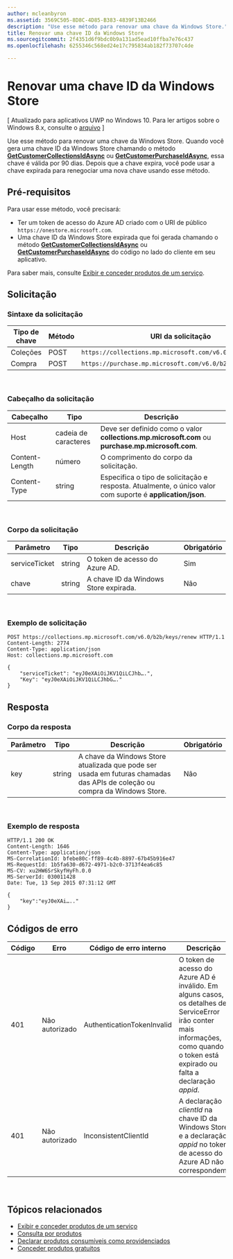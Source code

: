 ```yaml
---
author: mcleanbyron
ms.assetid: 3569C505-8D8C-4D85-B383-4839F13B2466
description: "Use esse método para renovar uma chave da Windows Store."
title: Renovar uma chave ID da Windows Store
ms.sourcegitcommit: 2f4351d6f9bdc0b9a131ad5ead10ffba7e76c437
ms.openlocfilehash: 6255346c568ed24e17c795834ab182f73707c4de

---
```


# Renovar uma chave ID da Windows Store


\[ Atualizado para aplicativos UWP no Windows 10. Para ler artigos sobre o Windows 8.x, consulte o [arquivo](http://go.microsoft.com/fwlink/p/?linkid=619132) \]

Use esse método para renovar uma chave da Windows Store. Quando você gera uma chave ID da Windows Store chamando o método [**GetCustomerCollectionsIdAsync**](https://msdn.microsoft.com/library/windows/apps/mt608674) ou [**GetCustomerPurchaseIdAsync**](https://msdn.microsoft.com/library/windows/apps/mt608675), essa chave é válida por 90 dias. Depois que a chave expira, você pode usar a chave expirada para renegociar uma nova chave usando esse método.

## Pré-requisitos


Para usar esse método, você precisará:

-   Ter um token de acesso do Azure AD criado com o URI de público `https://onestore.microsoft.com`.
-   Uma chave ID da Windows Store expirada que foi gerada chamando o método [**GetCustomerCollectionsIdAsync**](https://msdn.microsoft.com/library/windows/apps/mt608674) ou [**GetCustomerPurchaseIdAsync**](https://msdn.microsoft.com/library/windows/apps/mt608675) do código no lado do cliente em seu aplicativo.

Para saber mais, consulte [Exibir e conceder produtos de um serviço](view-and-grant-products-from-a-service.md).

## Solicitação


### Sintaxe da solicitação

| Tipo de chave    | Método | URI da solicitação                                              |
|-------------|--------|----------------------------------------------------------|
| Coleções | POST   | `https://collections.mp.microsoft.com/v6.0/b2b/keys/renew` |
| Compra    | POST   | `https://purchase.mp.microsoft.com/v6.0/b2b/keys/renew`    |

<br/> 

### Cabeçalho da solicitação

| Cabeçalho         | Tipo   | Descrição                                                                                           |
|----------------|--------|-------------------------------------------------------------------------------------------------------|
| Host           | cadeia de caracteres | Deve ser definido como o valor **collections.mp.microsoft.com** ou **purchase.mp.microsoft.com**.           |
| Content-Length | número | O comprimento do corpo da solicitação.                                                                       |
| Content-Type   | string | Especifica o tipo de solicitação e resposta. Atualmente, o único valor com suporte é **application/json**. |

<br/> 

### Corpo da solicitação

| Parâmetro     | Tipo   | Descrição                       | Obrigatório |
|---------------|--------|-----------------------------------|----------|
| serviceTicket | string | O token de acesso do Azure AD.        | Sim      |
| chave           | string | A chave ID da Windows Store expirada. | Não       |

<br/> 

### Exemplo de solicitação

```syntax
POST https://collections.mp.microsoft.com/v6.0/b2b/keys/renew HTTP/1.1
Content-Length: 2774
Content-Type: application/json
Host: collections.mp.microsoft.com

{
    "serviceTicket": "eyJ0eXAiOiJKV1QiLCJhb….",
    "Key": "eyJ0eXAiOiJKV1QiLCJhbG…."
}
```

## Resposta


### Corpo da resposta

| Parâmetro | Tipo   | Descrição                                                                                                            | Obrigatório |
|-----------|--------|------------------------------------------------------------------------------------------------------------------------|----------|
| key       | string | A chave da Windows Store atualizada que pode ser usada em futuras chamadas das APIs de coleção ou compra da Windows Store. | Não       |

<br/> 

### Exemplo de resposta

```syntax
HTTP/1.1 200 OK
Content-Length: 1646
Content-Type: application/json
MS-CorrelationId: bfebe80c-ff89-4c4b-8897-67b45b916e47
MS-RequestId: 1b5fa630-d672-4971-b2c0-3713f4ea6c85
MS-CV: xu2HW6SrSkyfHyFh.0.0
MS-ServerId: 030011428
Date: Tue, 13 Sep 2015 07:31:12 GMT

{
    "key":"eyJ0eXAi….."
}
```

## Códigos de erro


| Código | Erro        | Código de erro interno           | Descrição                                                                                                                                                                           |
|------|--------------|----------------------------|---------------------------------------------------------------------------------------------------------------------------------------------------------------------------------------|
| 401  | Não autorizado | AuthenticationTokenInvalid | O token de acesso do Azure AD é inválido. Em alguns casos, os detalhes de ServiceError irão conter mais informações, como quando o token está expirado ou falta a declaração *appid*. |
| 401  | Não autorizado | InconsistentClientId       | A declaração *clientId* na chave ID da Windows Store e a declaração *appid* no token de acesso do Azure AD não correspondem.                                                                     |

<br/> 

## Tópicos relacionados


* [Exibir e conceder produtos de um serviço](view-and-grant-products-from-a-service.md)
* [Consulta por produtos](query-for-products.md)
* [Declarar produtos consumíveis como providenciados](report-consumable-products-as-fulfilled.md)
* [Conceder produtos gratuitos](grant-free-products.md)



<!--HONumber=Jun16_HO5-->


